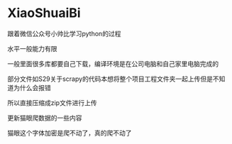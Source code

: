 # XiaoShuaiBi
跟着微信公众号小帅比学习python的过程

水平一般能力有限

一般里面很多库都要自己下载，编译环境是在公司电脑和自己家里电脑完成的

部分文件如S29关于scrapy的代码本想将整个项目工程文件夹一起上传但是不知道为什么会报错

所以直接压缩成zip文件进行上传

更新猫眼爬数据的一些内容

猫眼这个字体加密是爬不动了，真的爬不动了

